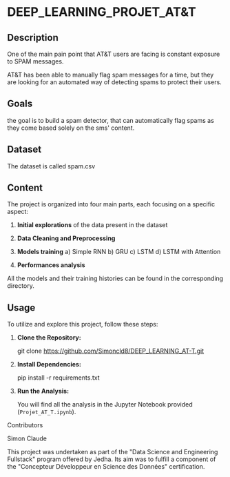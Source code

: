 # DEEP_LEARNING_PROJET_AT&T

## Description

One of the main pain point that AT&T users are facing is constant exposure to SPAM messages.

AT&T has been able to manually flag spam messages for a time, but they are looking for an automated way of detecting spams to protect their users.

## Goals
the goal is to build a spam detector, that can automatically flag spams as they come based solely on the sms' content. 

## Dataset
The dataset is called spam.csv

## Content
The project is organized into four main parts, each focusing on a specific aspect:

1. **Initial explorations** of the data present in the dataset

2. **Data Cleaning and Preprocessing** 

3. **Models training** 
    a) Simple RNN
    b) GRU
    c) LSTM
    d) LSTM with Attention

4. **Performances analysis**

All the models and their training histories can be found in the corresponding directory.

## Usage

To utilize and explore this project, follow these steps:

1. **Clone the Repository:**

   git clone https://github.com/Simoncld8/DEEP_LEARNING_AT-T.git

2. **Install Dependencies:**

   pip install -r requirements.txt  

3. **Run the Analysis:**

   You will find all the analysis in the Jupyter Notebook provided (`Projet_AT_T.ipynb`).


Contributors

Simon Claude

This project was undertaken as part of the "Data Science and Engineering Fullstack" program offered by Jedha. Its aim was to fulfill a component of the "Concepteur Développeur en Science des Données" certification.

